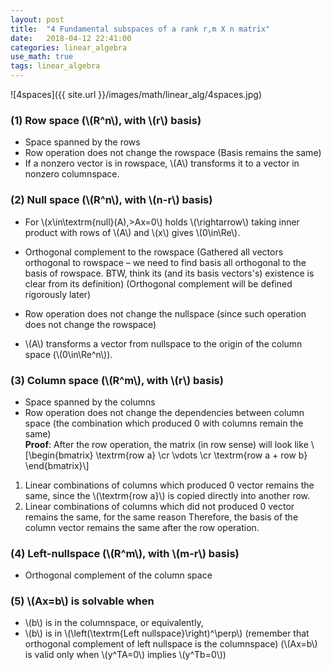 ```yaml
---
layout: post
title:  "4 Fundamental subspaces of a rank r,m X n matrix"
date:   2018-04-12 22:41:00
categories: linear_algebra
use_math: true
tags: linear_algebra
---
```


![4spaces]({{ site.url }}/images/math/linear_alg/4spaces.jpg)  

### (1) Row space (\\(R^n\\), with \\(r\\) basis)
* Space spanned by the rows
* Row operation does not change the rowspace (Basis remains the same)
* If a nonzero vector is in rowspace, \\(A\\) transforms it to a vector in nonzero columnspace.


### (2) Null space (\\(R^n\\), with \\(n-r\\) basis)
* For \\(x\in\textrm{null}(A),\>Ax=0\\) holds \\(\rightarrow\\) taking inner product with rows of \\(A\\) and \\(x\\) gives \\(0\in\Re\\).

* Orthogonal complement to the rowspace (Gathered all vectors orthogonal to rowspace – we need to find  basis all orthogonal to the basis of rowspace. BTW, think its (and its basis vectors's) existence is clear from its definition) (Orthogonal complement will be defined rigorously later)
* Row operation does not change the nullspace (since such operation does not change the rowspace)
* \\(A\\) transforms a vector from nullspace to the origin of the column space (\\(0\in\Re^n\\)).


### (3) Column space (\\(R^m\\), with \\(r\\) basis)
* Space spanned by the columns
* Row operation does not change the dependencies between column space (the combination which produced 0 with columns remain the same)  
__Proof__: After the row operation, the matrix (in row sense) will look like \\[\begin{bmatrix} \textrm{row a} \cr \vdots \cr \textrm{row a + row b} \end{bmatrix}\\]  
1. Linear combinations of columns which produced 0 vector remains the same, since the \\(\textrm{row a}\\) is copied directly into another row.
2. Linear combinations of columns which did not produced 0 vector remains the same, for the same reason
Therefore, the basis of the column vector remains the same after the row operation.


### (4) Left-nullspace (\\(R^m\\), with \\(m-r\\) basis)
* Orthogonal complement of the column space



### (5) \\(Ax=b\\) is solvable when
* \\(b\\) is in the columnspace, or equivalently,
* \\(b\\) is in \\(\left(\textrm{Left nullspace}\right)^\perp\\) (remember that orthogonal complement of left nullspace is the columnspace)
(\\(Ax=b\\) is valid only when \\(y^TA=0\\) implies \\(y^Tb=0\\))